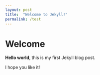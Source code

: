 ```yaml
---
layout: post
title:  "Welcome to Jekyll!"
permalink: /test
---
```


# Welcome

**Hello world**, this is my first Jekyll blog post.

I hope you like it!